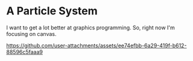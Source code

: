 # A Particle System

I want to get a lot better at graphics programming. So, right now I'm focusing on canvas.

https://github.com/user-attachments/assets/ee74efbb-6a29-419f-b612-88596c5faaa9

